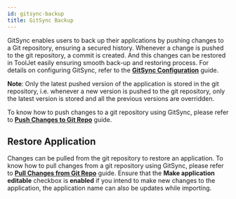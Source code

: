 ```yaml
---
id: gitsync-backup
title: GitSync Backup
---
```


GitSync enables users to back up their applications by pushing changes to a Git repository, ensuring a secured history. Whenever a change is pushed to the git repository, a commit is created. And this changes can be restored in ToolJet easily ensuring smooth back-up and restoring process. For details on configuring GitSync, refer to the **[GitSync Configuration](/docs/development-lifecycle/gitsync/connect-to-git-repo/ssh/gitsync-config)** guide.

**Note**: Only the latest pushed version of the application is stored in the git repository, i.e. whenever a new version is pushed to the git repository, only the latest version is stored and all the previous versions are overridden.

To know how to push changes to a git repository using GitSync, please refer to **[Push Changes to Git Repo](/docs/development-lifecycle/gitsync/push)** guide.

## Restore Application

Changes can be pulled from the git repository to restore an application. To know how to pull changes from a git repository using GitSync, please refer to **[Pull Changes from Git Repo](/docs/development-lifecycle/gitsync/pull)** guide. Ensure that the **Make application editable** checkbox is **enabled** if you intend to make new changes to the application, the application name can also be updates while importing.
